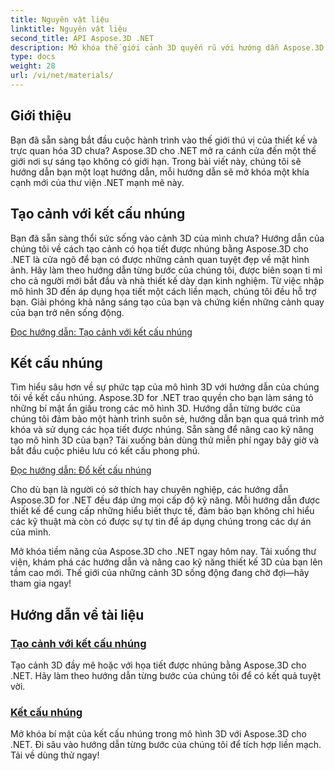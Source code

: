 ```yaml
---
title: Nguyên vật liệu
linktitle: Nguyên vật liệu
second_title: API Aspose.3D .NET
description: Mở khóa thế giới cảnh 3D quyến rũ với hướng dẫn Aspose.3D cho .NET. Tìm hiểu cách tạo cảnh tuyệt đẹp và khám phá các kết cấu được nhúng một cách dễ dàng.
type: docs
weight: 28
url: /vi/net/materials/
---
```

## Giới thiệu

Bạn đã sẵn sàng bắt đầu cuộc hành trình vào thế giới thú vị của thiết kế và trực quan hóa 3D chưa? Aspose.3D cho .NET mở ra cánh cửa đến một thế giới nơi sự sáng tạo không có giới hạn. Trong bài viết này, chúng tôi sẽ hướng dẫn bạn một loạt hướng dẫn, mỗi hướng dẫn sẽ mở khóa một khía cạnh mới của thư viện .NET mạnh mẽ này.

## Tạo cảnh với kết cấu nhúng

Bạn đã sẵn sàng thổi sức sống vào cảnh 3D của mình chưa? Hướng dẫn của chúng tôi về cách tạo cảnh có họa tiết được nhúng bằng Aspose.3D cho .NET là cửa ngõ để bạn có được những cảnh quan tuyệt đẹp về mặt hình ảnh. Hãy làm theo hướng dẫn từng bước của chúng tôi, được biên soạn tỉ mỉ cho cả người mới bắt đầu và nhà thiết kế dày dạn kinh nghiệm. Từ việc nhập mô hình 3D đến áp dụng họa tiết một cách liền mạch, chúng tôi đều hỗ trợ bạn. Giải phóng khả năng sáng tạo của bạn và chứng kiến những cảnh quay của bạn trở nên sống động.

[Đọc hướng dẫn: Tạo cảnh với kết cấu nhúng](./create-scene-embedded-texture/)

## Kết cấu nhúng

Tìm hiểu sâu hơn về sự phức tạp của mô hình 3D với hướng dẫn của chúng tôi về kết cấu nhúng. Aspose.3D for .NET trao quyền cho bạn làm sáng tỏ những bí mật ẩn giấu trong các mô hình 3D. Hướng dẫn từng bước của chúng tôi đảm bảo một hành trình suôn sẻ, hướng dẫn bạn qua quá trình mở khóa và sử dụng các họa tiết được nhúng. Sẵn sàng để nâng cao kỹ năng tạo mô hình 3D của bạn? Tải xuống bản dùng thử miễn phí ngay bây giờ và bắt đầu cuộc phiêu lưu có kết cấu phong phú.

[Đọc hướng dẫn: Đổ kết cấu nhúng](./dump-embedded-textures/)

Cho dù bạn là người có sở thích hay chuyên nghiệp, các hướng dẫn Aspose.3D for .NET đều đáp ứng mọi cấp độ kỹ năng. Mỗi hướng dẫn được thiết kế để cung cấp những hiểu biết thực tế, đảm bảo bạn không chỉ hiểu các kỹ thuật mà còn có được sự tự tin để áp dụng chúng trong các dự án của mình.

Mở khóa tiềm năng của Aspose.3D cho .NET ngay hôm nay. Tải xuống thư viện, khám phá các hướng dẫn và nâng cao kỹ năng thiết kế 3D của bạn lên tầm cao mới. Thế giới của những cảnh 3D sống động đang chờ đợi—hãy tham gia ngay!
## Hướng dẫn về tài liệu
### [Tạo cảnh với kết cấu nhúng](./create-scene-embedded-texture/)
Tạo cảnh 3D đầy mê hoặc với họa tiết được nhúng bằng Aspose.3D cho .NET. Hãy làm theo hướng dẫn từng bước của chúng tôi để có kết quả tuyệt vời.
### [Kết cấu nhúng](./dump-embedded-textures/)
Mở khóa bí mật của kết cấu nhúng trong mô hình 3D với Aspose.3D cho .NET. Đi sâu vào hướng dẫn từng bước của chúng tôi để tích hợp liền mạch. Tải về dùng thử ngay!